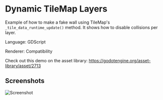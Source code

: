 # Dynamic TileMap Layers

Example of how to make a fake wall using TileMap's
`_tile_data_runtime_update()` method. It shows how
to disable collisions per layer.

Language: GDScript

Renderer: Compatibility

Check out this demo on the asset library: https://godotengine.org/asset-library/asset/2713

## Screenshots

![Screenshot](screenshots/fake_wall.png)
